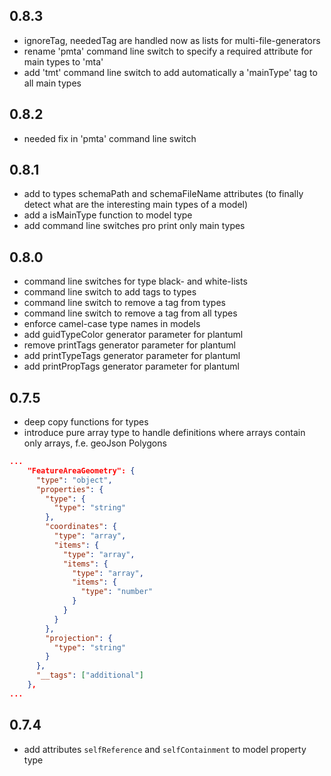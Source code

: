 ## 0.8.3
- ignoreTag, neededTag are handled now as lists for multi-file-generators
- rename 'pmta' command line switch to specify a required attribute for main types to 'mta'
- add 'tmt' command line switch to add automatically a 'mainType' tag to all main types

## 0.8.2
- needed fix in 'pmta' command line switch

## 0.8.1
- add to types schemaPath and schemaFileName attributes (to finally detect what are the interesting main types of a model)
- add a isMainType function to model type
- add command line switches pro print only main types

## 0.8.0
- command line switches for type black- and white-lists
- command line switch to add tags to types
- command line switch to remove a tag from types
- command line switch to remove a tag from all types
- enforce camel-case type names in models
- add guidTypeColor generator parameter for plantuml
- remove printTags generator parameter for plantuml
- add printTypeTags generator parameter for plantuml
- add printPropTags generator parameter for plantuml

## 0.7.5
- deep copy functions for types
- introduce pure array type to handle definitions where arrays contain only arrays, f.e. geoJson Polygons 

```json
...
    "FeatureAreaGeometry": {
      "type": "object",
      "properties": {
        "type": {
          "type": "string"
        },
        "coordinates": {
          "type": "array",
          "items": {
            "type": "array",
            "items": {
              "type": "array",
              "items": {
                "type": "number"
              }
            }
          }
        },
        "projection": {
          "type": "string"
        }
      },
      "__tags": ["additional"]
    },
...
```

## 0.7.4
- add attributes `selfReference` and `selfContainment` to model property type